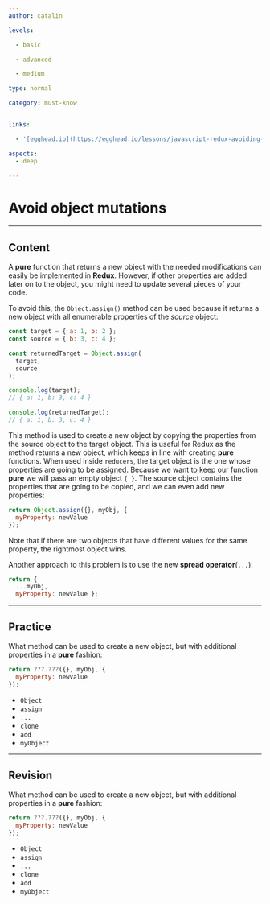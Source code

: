 ```yaml
---
author: catalin

levels:

  - basic

  - advanced

  - medium

type: normal

category: must-know


links:

  - '[egghead.io](https://egghead.io/lessons/javascript-redux-avoiding-object-mutations-with-object-assign-and-spread){website}'

aspects:
  - deep

---
```


# Avoid object mutations

---
## Content

A **pure** function that returns a new object with the needed modifications can easily be implemented in **Redux**. However, if other properties are added later on to the object, you might need to update several pieces of your code.

To avoid this, the `Object.assign()` method can be used because it returns a new object with all enumerable properties of the *source* object:

```jsx
const target = { a: 1, b: 2 };
const source = { b: 3, c: 4 };

const returnedTarget = Object.assign(
  target,
  source
);

console.log(target);
// { a: 1, b: 3, c: 4 }

console.log(returnedTarget);
// { a: 1, b: 3, c: 4 }
```

This method is used to create a new object by copying the properties from the source object to the target object. This is useful for Redux as the method returns a new object, which keeps in line with creating **pure** functions. When used inside `reducers`, the target object is the one whose properties are going to be assigned. Because we want to keep our function **pure** we will pass an empty object `{ }`. The source object contains the properties that are going to be copied, and we can even add new properties:

```javascript
return Object.assign({}, myObj, {
  myProperty: newValue
});
```
Note that if there are two objects that have different values for the same property, the rightmost object wins.

Another approach to this problem is to use the new **spread operator**(`...`):

```javascript
return {
  ...myObj,
  myProperty: newValue };
```

---
## Practice

What method can be used to create a new object, but with additional properties in a **pure** fashion:

```jsx
return ???.???({}, myObj, {
  myProperty: newValue
});

```

* `Object`
* `assign`
* `...`
* `clone`
* `add`
* `myObject`

---
## Revision

What method can be used to create a new object, but with additional properties in a **pure** fashion:

```jsx
return ???.???({}, myObj, {
  myProperty: newValue
});

```

* `Object`
* `assign`
* `...`
* `clone`
* `add`
* `myObject`


